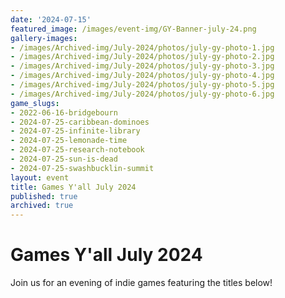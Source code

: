 ```yaml
---
date: '2024-07-15'
featured_image: /images/event-img/GY-Banner-july-24.png
gallery-images:
- /images/Archived-img/July-2024/photos/july-gy-photo-1.jpg
- /images/Archived-img/July-2024/photos/july-gy-photo-2.jpg
- /images/Archived-img/July-2024/photos/july-gy-photo-3.jpg
- /images/Archived-img/July-2024/photos/july-gy-photo-4.jpg
- /images/Archived-img/July-2024/photos/july-gy-photo-5.jpg
- /images/Archived-img/July-2024/photos/july-gy-photo-6.jpg
game_slugs:
- 2022-06-16-bridgebourn
- 2024-07-25-caribbean-dominoes
- 2024-07-25-infinite-library
- 2024-07-25-lemonade-time
- 2024-07-25-research-notebook
- 2024-07-25-sun-is-dead
- 2024-07-25-swashbucklin-summit
layout: event
title: Games Y'all July 2024
published: true
archived: true
---
```



# Games Y'all July 2024

Join us for an evening of indie games featuring the titles below!
